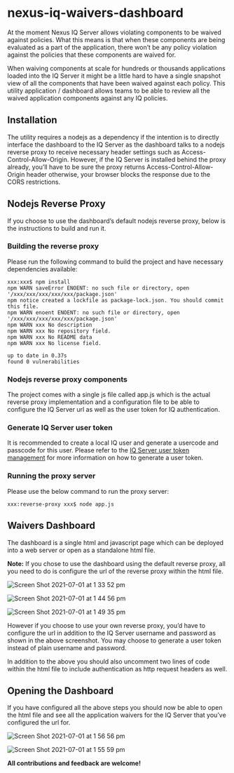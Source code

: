 # nexus-iq-waivers-dashboard

At the moment Nexus IQ Server allows violating components to be waived against policies. What this means is that when these components are being evaluated as a part of the application, there won’t be any policy violation against the policies that these components are waived for.   

When waiving components at scale for hundreds or thousands applications loaded into the IQ Server it might be a little hard to have a single snapshot view of all the components that have been waived against each policy. This utility application / dashboard allows teams to be able to review all the waived application components against any IQ policies.

## Installation

The utility requires a nodejs as a dependency if the intention is to directly interface the dashboard to the IQ Server as the dashboard talks to a nodejs reverse proxy to receive necessary header settings such as Access-Control-Allow-Origin. However, if the IQ Server is installed behind the proxy already, you’ll have to be sure the proxy returns Access-Control-Allow-Origin header otherwise, your browser blocks the response due to the CORS restrictions.

## Nodejs Reverse Proxy

If you choose to use the dashboard’s default nodejs reverse proxy, below is the instructions to build and run it.

### Building the reverse proxy
Please run the following command to build the project and have necessary dependencies available:

```
xxx:xxx$ npm install
npm WARN saveError ENOENT: no such file or directory, open '/xxx/xxx/xxx/xxx/xxx/package.json'
npm notice created a lockfile as package-lock.json. You should commit this file.
npm WARN enoent ENOENT: no such file or directory, open '/xxx/xxx/xxx/xxx/xxx/package.json'
npm WARN xxx No description
npm WARN xxx No repository field.
npm WARN xxx No README data
npm WARN xxx No license field.

up to date in 0.37s
found 0 vulnerabilities
```

### Nodejs reverse proxy components

The project comes with a single js file called app.js which is the actual reverse proxy implementation and a configuration file to be able to configure the IQ Server url as well as the user token for IQ authentication.

### Generate IQ Server user token

It is recommended to create a local IQ user and generate a usercode and passcode for this user. Please refer to the [IQ Server user token management](https://help.sonatype.com/iqserver/managing/user-management/user-tokens) for more information on how to generate a user token.

### Running the proxy server

Please use the below command to run the proxy server:

```
xxx:reverse-proxy xxx$ node app.js
```

## Waivers Dashboard

The dashboard is a single html and javascript page which can be deployed into a web server or open as a standalone html file.

**Note:** If you chose to use the dashboard using the default reverse proxy, all you need to do is configure the url of the reverse proxy within the html file.

![Screen Shot 2021-07-01 at 1 33 52 pm](https://user-images.githubusercontent.com/3271380/124068805-86f6fc80-da7e-11eb-9e23-6ac58fd5eda5.png)

![Screen Shot 2021-07-01 at 1 44 56 pm](https://user-images.githubusercontent.com/3271380/124068814-8a8a8380-da7e-11eb-8440-5826a6ee308e.png)

![Screen Shot 2021-07-01 at 1 49 35 pm](https://user-images.githubusercontent.com/3271380/124068820-8cecdd80-da7e-11eb-9e00-53bdee8df743.png)


However if you choose to use your own reverse proxy, you’d have to configure the url in addition to the IQ Server username and password as shown in the above screenshot. You may choose to generate a user token instead of plain username and password.

In addition to the above you should also uncomment two lines of code within the html file to include authentication as http request headers as well.


## Opening the Dashboard

If you have configured all the above steps you should now be able to open the html file and see all the application waivers for the IQ Server that you’ve configured the url for.

![Screen Shot 2021-07-01 at 1 56 56 pm](https://user-images.githubusercontent.com/3271380/124068617-2bc50a00-da7e-11eb-97e9-87905a7aec1f.png)

![Screen Shot 2021-07-01 at 1 55 59 pm](https://user-images.githubusercontent.com/3271380/124068765-734b9600-da7e-11eb-9690-4d6a524e7e02.png)

**All contributions and feedback are welcome!**

